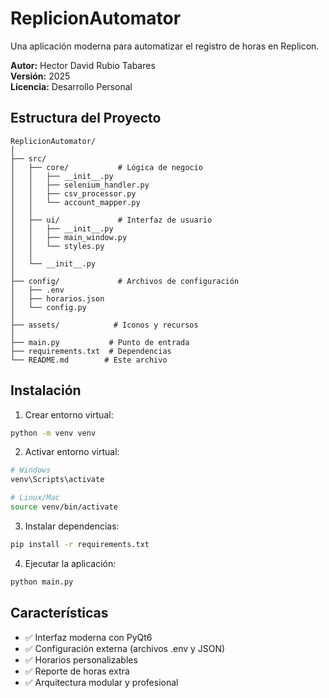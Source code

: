 # ReplicionAutomator

Una aplicación moderna para automatizar el registro de horas en Replicon.

**Autor:** Hector David Rubio Tabares  
**Versión:** 2025  
**Licencia:** Desarrollo Personal

## Estructura del Proyecto

```
ReplicionAutomator/
│
├── src/
│   ├── core/           # Lógica de negocio
│   │   ├── __init__.py
│   │   ├── selenium_handler.py
│   │   ├── csv_processor.py
│   │   └── account_mapper.py
│   │
│   ├── ui/             # Interfaz de usuario
│   │   ├── __init__.py
│   │   ├── main_window.py
│   │   └── styles.py
│   │
│   └── __init__.py
│
├── config/             # Archivos de configuración
│   ├── .env
│   ├── horarios.json
│   └── config.py
│
├── assets/            # Iconos y recursos
│
├── main.py           # Punto de entrada
├── requirements.txt  # Dependencias
└── README.md        # Este archivo
```

## Instalación

1. Crear entorno virtual:
```bash
python -m venv venv
```

2. Activar entorno virtual:
```bash
# Windows
venv\Scripts\activate

# Linux/Mac
source venv/bin/activate
```

3. Instalar dependencias:
```bash
pip install -r requirements.txt
```

4. Ejecutar la aplicación:
```bash
python main.py
```

## Características

- ✅ Interfaz moderna con PyQt6
- ✅ Configuración externa (archivos .env y JSON)
- ✅ Horarios personalizables
- ✅ Reporte de horas extra
- ✅ Arquitectura modular y profesional